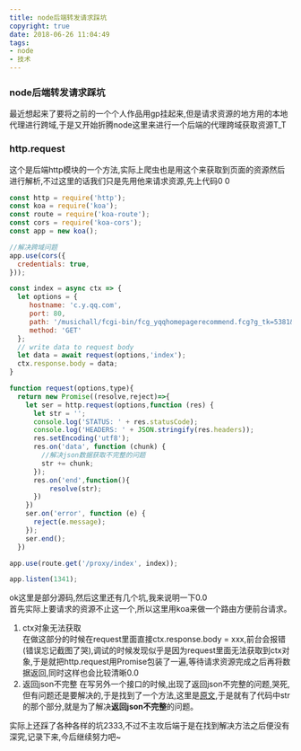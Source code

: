 ```yaml
---
title: node后端转发请求踩坑
copyright: true
date: 2018-06-26 11:04:49
tags:
- node
- 技术
---
```

### node后端转发请求踩坑
最近想起来了要将之前的一个个人作品用gp挂起来,但是请求资源的地方用的本地代理进行跨域,于是又开始折腾node这里来进行一个后端的代理跨域获取资源T_T  
### http.request
这个是后端http模块的一个方法,实际上爬虫也是用这个来获取到页面的资源然后进行解析,不过这里的话我们只是先用他来请求资源,先上代码0 0  
```js
const http = require('http');
const koa = require('koa');
const route = require('koa-route');
const cors = require('koa-cors'); 
const app = new koa();

//解决跨域问题
app.use(cors({
  credentials: true, 
}));  

const index = async ctx => {
  let options = { 
     hostname: 'c.y.qq.com', 
     port: 80, 
     path: '/musichall/fcgi-bin/fcg_yqqhomepagerecommend.fcg?g_tk=5381&uin=0&format=json&inCharset=utf-8&outCharset=utf-8&notice=0&platform=h5&needNewCode=1&_=1521092161716"`', 
     method: 'GET' 
  }; 
  // write data to request body  
  let data = await request(options,'index');
  ctx.response.body = data;
}

function request(options,type){
  return new Promise((resolve,reject)=>{
    let ser = http.request(options,function (res) {
      let str = '';
      console.log('STATUS: ' + res.statusCode);  
      console.log('HEADERS: ' + JSON.stringify(res.headers));  
      res.setEncoding('utf8');  
      res.on('data', function (chunk) {  
        //解决json数据获取不完整的问题
        str += chunk;
      }); 
      res.on('end',function(){
          resolve(str);
      }) 
    })
    ser.on('error', function (e) {  
      reject(e.message);  
    });
    ser.end();
  })

app.use(route.get('/proxy/index', index));

app.listen(1341);
```

ok这里是部分源码,然后这里还有几个坑,我来说明一下0.0  
首先实际上要请求的资源不止这一个,所以这里用koa来做一个路由方便前台请求。  
1. ctx对象无法获取  
在做这部分的时候在request里面直接ctx.response.body = xxx,前台会报错(错误忘记截图了哭),调试的时候发现似乎是因为request里面无法获取到ctx对象,于是就把http.request用Promise包装了一遍,等待请求资源完成之后再将数据返回,同时这样也会比较清晰0.0  
2. 返回json不完整
在写另外一个接口的时候,出现了返回json不完整的问题,哭死,但有问题还是要解决的,于是找到了一个方法,这里是[原文](https://cnodejs.org/topic/5665541e63dc988306f2917d),于是就有了代码中str的那个部分,就是为了解决**返回json不完整**的问题。  
  
实际上还踩了各种各样的坑2333,不过不主攻后端于是在找到解决方法之后便没有深究,记录下来,今后继续努力吧~

